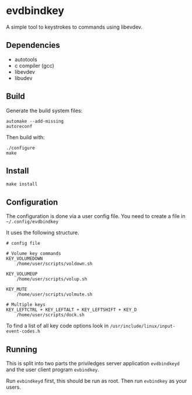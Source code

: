 # evdbindkey
A simple tool to keystrokes to commands using libevdev.

## Dependencies
- autotools
- c compiler (gcc)
- libevdev
- libudev

## Build

Generate the build system files:

``` shell
automake --add-missing
autoreconf
```

Then build with:

``` shell
./configure
make
```

## Install

``` shell
make install
```

## Configuration
The configuration is done via a user config file. You need to create a file in
`~/.config/evdbindkey`

It uses the following structure.

```
# config file

# Volume key commands
KEY_VOLUMEDOWN
    /home/user/scripts/voldown.sh

KEY_VOLUMEUP
    /home/user/scripts/volup.sh

KEY_MUTE
    /home/user/scripts/volmute.sh

# Multiple keys
KEY_LEFTCTRL + KEY_LEFTALT + KEY_LEFTSHIFT + KEY_D
    /home/user/scripts/dock.sh
```

To find a list of all key code options look in
`/usr/include/linux/input-event-codes.h`

## Running
This is split into two parts the priviledges server application `evdbindkeyd`
and the user client program `evbindkey`.

Run `evbindkeyd` first, this should be run as root. Then run `evbindkey` as your
users.
